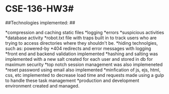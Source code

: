 # CSE-136-HW3#

##Technologies implemented: ##

*compression and caching static files
*logging 
	*errors
	*suspicious activities
	*database activity
*robot.txt file with traps built in to track users who are trying to access directories where they shouldn't be.
*hiding technolgies, such as: powered-by
*404 redirects and error messages with logging
*front end and backend validation implemented
*hashing and salting was implemented with a new salt created for each user and stored in db for maximum security
*top notch session management was also implemeneted
*reset password using email also implemented
*minfication of js, ejs, html, css, etc implemented to decrease load time and requests made using a gulp to handle these task management
*production and development environment created and managed. 